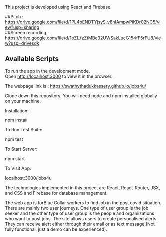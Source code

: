 This project is developed using React and Firebase.

##Pitch : https://drive.google.com/file/d/1PL4bENDTYjsyS_v8hIAmpwPiKDr02NC5/view?usp=sharing <br />
##Screen recording : https://drive.google.com/file/d/1bZI_fzZtMBc32UWSakLucG154fF5rFU8/view?usp=drivesdk
## Available Scripts

To run the app in the development mode.<br />
Open [http://localhost:3000](http://localhost:3000) to view it in the browser.

The webpage link is : https://swathythadukkassery.github.io/jobs4u/

Clone down this repository. You will need node and npm installed globally on your machine.

Installation:

npm install

To Run Test Suite:

npm test

To Start Server:

npm start

To Visit App:

localhost:3000/jobs4u

The technologies implemented in this project are React, React-Router, JSX, and CSS and Firebase for database management. 

The web app is forBlue Collar workers to find job in the post covid situation. There are mainly two user journeys. One type of user group is the job seeker and the other type of user group is the people and organiizations who want to post jobs. 
The site allows users to create personalised alerts. They can receive alert either through their email or as text message.(Not fully functional, just a demo can be experienced).

